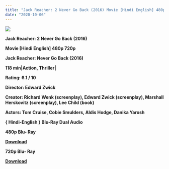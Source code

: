 ```yaml
---
title: "Jack Reacher: 2 Never Go Back (2016) Movie [Hindi English] 480p 720p"
date: "2020-10-06"
---
```


[**![](https://1.bp.blogspot.com/-dvX11-PFZBM/XvRkZ0u-8vI/AAAAAAAADsk/fEKl1DDYPlEdQb1a_Ldtrr4rDS3OCs9ngCLcBGAsYHQ/s1600/postegkkbbvvbh.jpg)**](https://1.bp.blogspot.com/-dvX11-PFZBM/XvRkZ0u-8vI/AAAAAAAADsk/fEKl1DDYPlEdQb1a_Ldtrr4rDS3OCs9ngCLcBGAsYHQ/s1600/postegkkbbvvbh.jpg)

 **Jack Reacher: 2 Never Go Back (2016)**

**Movie \[Hindi English\] 480p 720p**

 **Jack Reacher: Never Go Back (2016)**

**118 min|Action, Thriller|**

**Rating: 6.1 / 10**

**Director: Edward Zwick**

**Creator: Richard Wenk (screenplay), Edward Zwick (screenplay), Marshall Herskovitz (screenplay), Lee Child (book)**

**Actors: Tom Cruise, Cobie Smulders, Aldis Hodge, Danika Yarosh**

 **{ Hindi-English } Blu-Ray Dual Audio**

**480p Blu- Ray**

[**Download**](http://www.veryfasturl.xyz/2715)

**720p Blu- Ray**

[**Download**](http://www.veryfasturl.xyz/2716)
